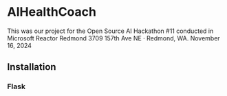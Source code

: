 # AIHealthCoach
This was our project for the Open Source AI Hackathon #11 conducted in Microsoft Reactor Redmond
3709 157th Ave NE · Redmond, WA. November 16, 2024

## Installation
### Flask

